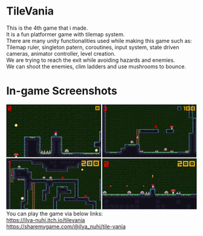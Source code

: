 # TileVania
This is the 4th game that i made.  
It is a fun platformer game with tilemap system.  
There are many unity functionalities used while making this game such as:  
Tilemap ruler, singleton patern, coroutines, input system, state driven cameras, animator controller, level creation.  
We are trying to reach the exit while avoiding hazards and enemies.  
We can shoot the enemies, clim ladders and use mushrooms to bounce.  
# In-game Screenshots
![alt text](https://github.com/ilya-nuhi/TileVania/blob/main/tile_vania.png?raw=true)  
You can play the game via below links:  
https://ilya-nuhi.itch.io/tilevania  
https://sharemygame.com/@ilya_nuhi/tile-vania


